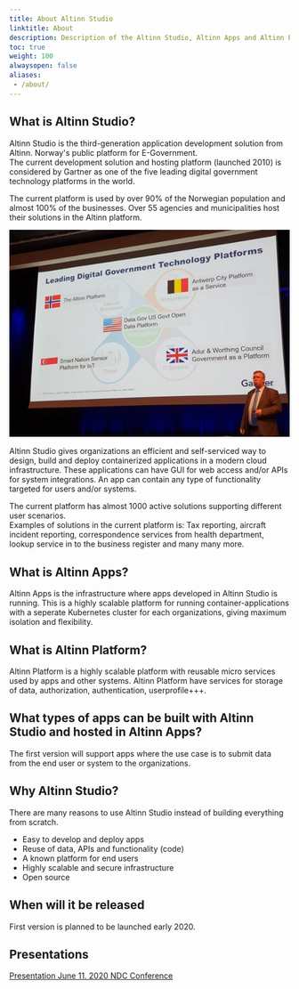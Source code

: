 ```yaml
---
title: About Altinn Studio
linktitle: About
description: Description of the Altinn Studio, Altinn Apps and Altinn Platform solutions
toc: true
weight: 100
alwaysopen: false
aliases:
 - /about/
---
```


## What is Altinn Studio?
Altinn Studio is the third-generation application development solution from Altinn. 
Norway's public platform for E-Government.  
The current development solution and hosting platform (launched 2010) is considered by Gartner 
as one of the five leading digital government technology platforms in the world.

The current platform is used by over 90% of the Norwegian population and almost 100% 
of the businesses. Over 55 agencies and municipalities host their solutions in the Altinn platform.

![Gartner](gartner.png "Gartner")

Altinn Studio gives organizations an efficient and self-serviced way to design, build and deploy containerized applications in a modern cloud infrastructure.
These applications can have GUI for web access and/or APIs for system integrations. An app can contain any type of functionality targeted for users and/or systems.

The current platform has almost 1000 active solutions supporting different user scenarios.  
Examples of solutions in the current platform is: Tax reporting, aircraft incident reporting, correspondence services from health department, lookup service in to the business register and many many more.

## What is Altinn Apps?
Altinn Apps is the infrastructure where apps developed in Altinn Studio is running. 
This is a highly scalable platform for running container-applications with a seperate Kubernetes cluster for each organizations, giving maximum isolation and flexibility.

## What is Altinn Platform?
Altinn Platform is a highly scalable platform with reusable micro services used by apps and other systems.
Altinn Platform have services for storage of data, authorization, authentication, userprofile+++.

## What types of apps can be built with Altinn Studio and hosted in Altinn Apps?
The first version will support apps where the use case is to submit data from the end 
user or system to the organizations.

## Why Altinn Studio?
There are many reasons to use Altinn Studio instead of building everything from scratch.

- Easy to develop and deploy apps
- Reuse of data, APIs and functionality (code)
- A known platform for end users
- Highly scalable and secure infrastructure
- Open source

## When will it be released
First version is planned to be launched early 2020.

## Presentations

[Presentation June 11. 2020 NDC Conference](https://docs.altinn.studio/files/altinn_3_ndc_2020_06_11.pptx)


